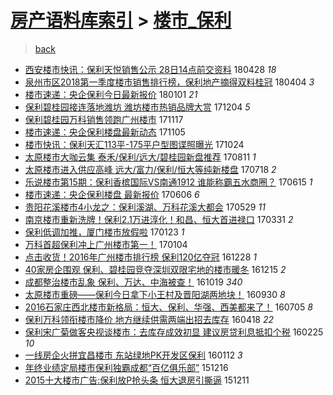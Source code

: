 [房产语料库索引](../../README.md)  > [楼市_保利](楼市_保利.md)
====
> [back](../README.md)

- [西安楼市快讯：保利天悦销售公示 28日14点前交资料](http://jkwz.applinzi.com/ittc/7096948750616626186.html#%E8%A5%BF%E5%AE%89%E6%A5%BC%E5%B8%82%E5%BF%AB%E8%AE%AF%EF%BC%9A%E4%BF%9D%E5%88%A9%E5%A4%A9%E6%82%A6%E9%94%80%E5%94%AE%E5%85%AC%E7%A4%BA+28%E6%97%A514%E7%82%B9%E5%89%8D%E4%BA%A4%E8%B5%84%E6%96%99) 180428 *18* 
- [泉州市区2018第一季度楼市销售排行榜，保利地产摘得双料桂冠](http://jkwz.applinzi.com/ittc/7088184103159727120.html#%E6%B3%89%E5%B7%9E%E5%B8%82%E5%8C%BA2018%E7%AC%AC%E4%B8%80%E5%AD%A3%E5%BA%A6%E6%A5%BC%E5%B8%82%E9%94%80%E5%94%AE%E6%8E%92%E8%A1%8C%E6%A6%9C%EF%BC%8C%E4%BF%9D%E5%88%A9%E5%9C%B0%E4%BA%A7%E6%91%98%E5%BE%97%E5%8F%8C%E6%96%99%E6%A1%82%E5%86%A0) 180404 *3* 
- [楼市速递：央企保利今日最新报价](http://jkwz.applinzi.com/ittc/7053450130475189254.html#%E6%A5%BC%E5%B8%82%E9%80%9F%E9%80%92%EF%BC%9A%E5%A4%AE%E4%BC%81%E4%BF%9D%E5%88%A9%E4%BB%8A%E6%97%A5%E6%9C%80%E6%96%B0%E6%8A%A5%E4%BB%B7) 180101 *21* 
- [保利碧桂园接连落地潍坊 潍坊楼市热销品牌大赏](http://jkwz.applinzi.com/ittc/7043017415066125329.html#%E4%BF%9D%E5%88%A9%E7%A2%A7%E6%A1%82%E5%9B%AD%E6%8E%A5%E8%BF%9E%E8%90%BD%E5%9C%B0%E6%BD%8D%E5%9D%8A+%E6%BD%8D%E5%9D%8A%E6%A5%BC%E5%B8%82%E7%83%AD%E9%94%80%E5%93%81%E7%89%8C%E5%A4%A7%E8%B5%8F) 171204 *5* 
- [保利碧桂园万科销售领跑广州楼市](http://jkwz.applinzi.com/ittc/7036825421587416081.html#%E4%BF%9D%E5%88%A9%E7%A2%A7%E6%A1%82%E5%9B%AD%E4%B8%87%E7%A7%91%E9%94%80%E5%94%AE%E9%A2%86%E8%B7%91%E5%B9%BF%E5%B7%9E%E6%A5%BC%E5%B8%82) 171117  
- [楼市速递：央企保利楼盘最新动态](http://jkwz.applinzi.com/ittc/7032374003317081105.html#%E6%A5%BC%E5%B8%82%E9%80%9F%E9%80%92%EF%BC%9A%E5%A4%AE%E4%BC%81%E4%BF%9D%E5%88%A9%E6%A5%BC%E7%9B%98%E6%9C%80%E6%96%B0%E5%8A%A8%E6%80%81) 171105  
- [楼市快讯：保利天汇113平-175平户型图谍照曝光](http://jkwz.applinzi.com/ittc/7027787992515740689.html#%E6%A5%BC%E5%B8%82%E5%BF%AB%E8%AE%AF%EF%BC%9A%E4%BF%9D%E5%88%A9%E5%A4%A9%E6%B1%87113%E5%B9%B3-175%E5%B9%B3%E6%88%B7%E5%9E%8B%E5%9B%BE%E8%B0%8D%E7%85%A7%E6%9B%9D%E5%85%89) 171024  
- [太原楼市大咖云集 泰禾/保利/远大/碧桂园新盘推荐](http://jkwz.applinzi.com/ittc/7000592090558628880.html#%E5%A4%AA%E5%8E%9F%E6%A5%BC%E5%B8%82%E5%A4%A7%E5%92%96%E4%BA%91%E9%9B%86+%E6%B3%B0%E7%A6%BE%2F%E4%BF%9D%E5%88%A9%2F%E8%BF%9C%E5%A4%A7%2F%E7%A2%A7%E6%A1%82%E5%9B%AD%E6%96%B0%E7%9B%98%E6%8E%A8%E8%8D%90) 170811 *1* 
- [太原楼市进入供应高峰 远大/富力/保利/恒大等纯新楼盘](http://jkwz.applinzi.com/ittc/6991657661723313168.html#%E5%A4%AA%E5%8E%9F%E6%A5%BC%E5%B8%82%E8%BF%9B%E5%85%A5%E4%BE%9B%E5%BA%94%E9%AB%98%E5%B3%B0+%E8%BF%9C%E5%A4%A7%2F%E5%AF%8C%E5%8A%9B%2F%E4%BF%9D%E5%88%A9%2F%E6%81%92%E5%A4%A7%E7%AD%89%E7%BA%AF%E6%96%B0%E6%A5%BC%E7%9B%98) 170718 *2* 
- [乐说楼市第15期：保利香槟国际VS南通1912 谁能称霸五水商圈？](http://jkwz.applinzi.com/ittc/6979415651805299717.html#%E4%B9%90%E8%AF%B4%E6%A5%BC%E5%B8%82%E7%AC%AC15%E6%9C%9F%EF%BC%9A%E4%BF%9D%E5%88%A9%E9%A6%99%E6%A7%9F%E5%9B%BD%E9%99%85VS%E5%8D%97%E9%80%9A1912+%E8%B0%81%E8%83%BD%E7%A7%B0%E9%9C%B8%E4%BA%94%E6%B0%B4%E5%95%86%E5%9C%88%EF%BC%9F) 170615 *1* 
- [楼市速递：央企保利楼盘 最新报价](http://jkwz.applinzi.com/ittc/6975967105902969861.html#%E6%A5%BC%E5%B8%82%E9%80%9F%E9%80%92%EF%BC%9A%E5%A4%AE%E4%BC%81%E4%BF%9D%E5%88%A9%E6%A5%BC%E7%9B%98+%E6%9C%80%E6%96%B0%E6%8A%A5%E4%BB%B7) 170606 *6* 
- [贵阳花溪楼市4小龙之：保利溪湖、万科花溪大都会](http://jkwz.applinzi.com/ittc/6973224366190887940.html#%E8%B4%B5%E9%98%B3%E8%8A%B1%E6%BA%AA%E6%A5%BC%E5%B8%824%E5%B0%8F%E9%BE%99%E4%B9%8B%EF%BC%9A%E4%BF%9D%E5%88%A9%E6%BA%AA%E6%B9%96%E3%80%81%E4%B8%87%E7%A7%91%E8%8A%B1%E6%BA%AA%E5%A4%A7%E9%83%BD%E4%BC%9A) 170529 *11* 
- [南京楼市重新洗牌！保利2.1万进淳化！和昌、恒大首进禄口](http://jkwz.applinzi.com/ittc/6951226634668606468.html#%E5%8D%97%E4%BA%AC%E6%A5%BC%E5%B8%82%E9%87%8D%E6%96%B0%E6%B4%97%E7%89%8C%EF%BC%81%E4%BF%9D%E5%88%A92.1%E4%B8%87%E8%BF%9B%E6%B7%B3%E5%8C%96%EF%BC%81%E5%92%8C%E6%98%8C%E3%80%81%E6%81%92%E5%A4%A7%E9%A6%96%E8%BF%9B%E7%A6%84%E5%8F%A3) 170331 *2* 
- [保利低调加推，厦门楼市放假啦](http://jkwz.applinzi.com/ittc/6926388494984545284.html#%E4%BF%9D%E5%88%A9%E4%BD%8E%E8%B0%83%E5%8A%A0%E6%8E%A8%EF%BC%8C%E5%8E%A6%E9%97%A8%E6%A5%BC%E5%B8%82%E6%94%BE%E5%81%87%E5%95%A6) 170123 *1* 
- [万科首超保利冲上广州楼市第一！](http://jkwz.applinzi.com/ittc/6919349148339143684.html#%E4%B8%87%E7%A7%91%E9%A6%96%E8%B6%85%E4%BF%9D%E5%88%A9%E5%86%B2%E4%B8%8A%E5%B9%BF%E5%B7%9E%E6%A5%BC%E5%B8%82%E7%AC%AC%E4%B8%80%EF%BC%81) 170104  
- [点击收货！2016年广州楼市排行榜 保利120亿夺冠](http://jkwz.applinzi.com/ittc/6916614644616922117.html#%E7%82%B9%E5%87%BB%E6%94%B6%E8%B4%A7%EF%BC%812016%E5%B9%B4%E5%B9%BF%E5%B7%9E%E6%A5%BC%E5%B8%82%E6%8E%92%E8%A1%8C%E6%A6%9C+%E4%BF%9D%E5%88%A9120%E4%BA%BF%E5%A4%BA%E5%86%A0) 161228 *1* 
- [40家房企围观 保利、碧桂园竞夺深圳双限宅地的楼市暖冬](http://jkwz.applinzi.com/ittc/6911653693551543300.html#40%E5%AE%B6%E6%88%BF%E4%BC%81%E5%9B%B4%E8%A7%82+%E4%BF%9D%E5%88%A9%E3%80%81%E7%A2%A7%E6%A1%82%E5%9B%AD%E7%AB%9E%E5%A4%BA%E6%B7%B1%E5%9C%B3%E5%8F%8C%E9%99%90%E5%AE%85%E5%9C%B0%E7%9A%84%E6%A5%BC%E5%B8%82%E6%9A%96%E5%86%AC) 161215 *2* 
- [成都整治楼市乱象  保利、万达、中海被查！](http://jkwz.applinzi.com/ittc/6890801108250788869.html#%E6%88%90%E9%83%BD%E6%95%B4%E6%B2%BB%E6%A5%BC%E5%B8%82%E4%B9%B1%E8%B1%A1++%E4%BF%9D%E5%88%A9%E3%80%81%E4%B8%87%E8%BE%BE%E3%80%81%E4%B8%AD%E6%B5%B7%E8%A2%AB%E6%9F%A5%EF%BC%81) 161019 *340* 
- [太原楼市重磅——保利今日拿下小王村及晋阳湖两地块！](http://jkwz.applinzi.com/ittc/6883629453913097221.html#%E5%A4%AA%E5%8E%9F%E6%A5%BC%E5%B8%82%E9%87%8D%E7%A3%85%E2%80%94%E2%80%94%E4%BF%9D%E5%88%A9%E4%BB%8A%E6%97%A5%E6%8B%BF%E4%B8%8B%E5%B0%8F%E7%8E%8B%E6%9D%91%E5%8F%8A%E6%99%8B%E9%98%B3%E6%B9%96%E4%B8%A4%E5%9C%B0%E5%9D%97%EF%BC%81) 160930 *8* 
- [2016石家庄西北楼市新格局：恒大、保利、华强、西美都来了！](http://jkwz.applinzi.com/ittc/6851452063619482628.html#2016%E7%9F%B3%E5%AE%B6%E5%BA%84%E8%A5%BF%E5%8C%97%E6%A5%BC%E5%B8%82%E6%96%B0%E6%A0%BC%E5%B1%80%EF%BC%9A%E6%81%92%E5%A4%A7%E3%80%81%E4%BF%9D%E5%88%A9%E3%80%81%E5%8D%8E%E5%BC%BA%E3%80%81%E8%A5%BF%E7%BE%8E%E9%83%BD%E6%9D%A5%E4%BA%86%EF%BC%81) 160705 *8* 
- [保利万科领衔楼市降价 地方继续供需两端出招去库存](http://jkwz.applinzi.com/ittc/6822432175659942917.html#%E4%BF%9D%E5%88%A9%E4%B8%87%E7%A7%91%E9%A2%86%E8%A1%94%E6%A5%BC%E5%B8%82%E9%99%8D%E4%BB%B7+%E5%9C%B0%E6%96%B9%E7%BB%A7%E7%BB%AD%E4%BE%9B%E9%9C%80%E4%B8%A4%E7%AB%AF%E5%87%BA%E6%8B%9B%E5%8E%BB%E5%BA%93%E5%AD%98) 160418 *22* 
- [保利宋广菊做客央视谈楼市：去库存成效初显 建议房贷利息抵扣个税](http://jkwz.applinzi.com/ittc/6802759281078174724.html#%E4%BF%9D%E5%88%A9%E5%AE%8B%E5%B9%BF%E8%8F%8A%E5%81%9A%E5%AE%A2%E5%A4%AE%E8%A7%86%E8%B0%88%E6%A5%BC%E5%B8%82%EF%BC%9A%E5%8E%BB%E5%BA%93%E5%AD%98%E6%88%90%E6%95%88%E5%88%9D%E6%98%BE+%E5%BB%BA%E8%AE%AE%E6%88%BF%E8%B4%B7%E5%88%A9%E6%81%AF%E6%8A%B5%E6%89%A3%E4%B8%AA%E7%A8%8E) 160225 *10* 
- [一线房企火拼宜昌楼市 东站绿地PK开发区保利](http://jkwz.applinzi.com/ittc/6786384060289123332.html#%E4%B8%80%E7%BA%BF%E6%88%BF%E4%BC%81%E7%81%AB%E6%8B%BC%E5%AE%9C%E6%98%8C%E6%A5%BC%E5%B8%82+%E4%B8%9C%E7%AB%99%E7%BB%BF%E5%9C%B0PK%E5%BC%80%E5%8F%91%E5%8C%BA%E4%BF%9D%E5%88%A9) 160112 *3* 
- [年终业绩定局楼市保利独霸成都“百亿俱乐部”](http://jkwz.applinzi.com/ittc/6776307966882087941.html#%E5%B9%B4%E7%BB%88%E4%B8%9A%E7%BB%A9%E5%AE%9A%E5%B1%80%E6%A5%BC%E5%B8%82%E4%BF%9D%E5%88%A9%E7%8B%AC%E9%9C%B8%E6%88%90%E9%83%BD%E2%80%9C%E7%99%BE%E4%BA%BF%E4%BF%B1%E4%B9%90%E9%83%A8%E2%80%9D) 151216  
- [2015十大楼市广告:保利放P抢头条 恒大退房引撕逼](http://jkwz.applinzi.com/ittc/6774562703729492997.html#2015%E5%8D%81%E5%A4%A7%E6%A5%BC%E5%B8%82%E5%B9%BF%E5%91%8A%3A%E4%BF%9D%E5%88%A9%E6%94%BEP%E6%8A%A2%E5%A4%B4%E6%9D%A1+%E6%81%92%E5%A4%A7%E9%80%80%E6%88%BF%E5%BC%95%E6%92%95%E9%80%BC) 151211  
